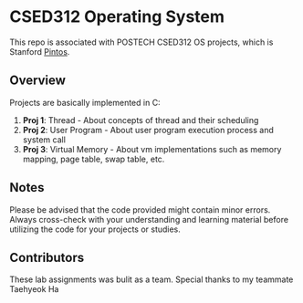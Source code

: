 # CSED312 Operating System

This repo is associated with POSTECH CSED312 OS projects, which is Stanford [Pintos](https://web.stanford.edu/class/cs140/projects/pintos/pintos.html).

## Overview

Projects are basically implemented in C:

1. **Proj 1**: Thread - About concepts of thread and their scheduling
2. **Proj 2**: User Program - About user program execution process and system call
3. **Proj 3**: Virtual Memory - About vm implementations such as memory mapping, page table, swap table, etc.

## Notes

Please be advised that the code provided might contain minor errors. Always cross-check with your understanding and learning material before utilizing the code for your projects or studies.

## Contributors

These lab assignments was bulit as a team. Special thanks to my teammate Taehyeok Ha
